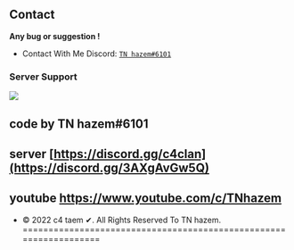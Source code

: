 
## Contact
**Any bug or suggestion !**
 - Contact With Me Discord: [`TN hazem#6101`](https://discord.gg/c4clan)
### Server Support

<a href="https://discord.gg/3AXgAvGw5Q"><img src="https://cdn.discordapp.com/attachments/892311237105446951/952857831541973002/unknown.png"></a>


## code by TN hazem#6101 
## server [https://discord.gg/c4clan](https://discord.gg/3AXgAvGw5Q)
## youtube https://www.youtube.com/c/TNhazem
* © 2022 c4 taem ✔. All Rights Reserved To  TN hazem.
==================================================================
